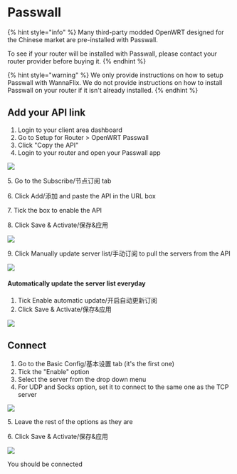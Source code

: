 # Passwall

{% hint style="info" %}
Many third-party modded OpenWRT designed for the Chinese market are pre-installed with Passwall.&#x20;

To see if your router will be installed with Passwall, please contact your router provider before buying it.
{% endhint %}

{% hint style="warning" %}
We only provide instructions on how to setup Passwall with WannaFlix. We do not provide instructions on how to install Passwall on your router if it isn't already installed.
{% endhint %}

## Add your API link

1. Login to your client area dashboard
2. Go to Setup for Router > OpenWRT Passwall
3. Click "Copy the API"
4. Login to your router and open your Passwall app

![](../../.gitbook/assets/image\_1gpnm4i.png)

5\. Go to the Subscribe/节点订阅 tab

6\. Click Add/添加 and paste the API in the URL box

7\. Tick the box to enable the API&#x20;

8\. Click Save & Activate/保存&应用

![](../../.gitbook/assets/image\_51nknf.png)

9\. Click Manually update server list/手动订阅 to pull the servers from the API

![](../../.gitbook/assets/image\_d3w3xz.png)

#### Automatically update the server list everyday

1. Tick Enable automatic update/开启自动更新订阅
2. Click Save & Activate/保存&应用

![](../../.gitbook/assets/image\_1bvrp2e.png)

## Connect

1. Go to the Basic Config/基本设置 tab (it's the first one)
2. Tick the "Enable" option
3. Select the server from the drop down menu&#x20;
4. For UDP and Socks option, set it to connect to the same one as the TCP server

![](../../.gitbook/assets/image\_1ku4a2u.png)

5\. Leave the rest of the options as they are

6\. Click Save & Activate/保存&应用

![](../../.gitbook/assets/image\_9wbhyt.png)

You should be connected
